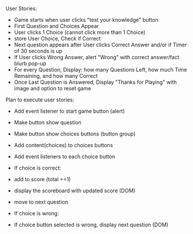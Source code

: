 User Stories: 
* Game starts when user clicks "test your knowledge" button
* First Question and Choices Appear
* User clicks 1 Choice (cannot click more than 1 Choice)
* store User Choice, Check if Correct
* Next question appears after User clicks Correct Answer and/or if Timer of 30 seconds is up
* If User clicks Wrong Answer, alert "Wrong" with correct answer/fact blurb pop-up
* For every Question, Display: how many Questions Left, how much Time Remaining, and how many Correct
* Once Last Question is Answered, Display "Thanks for Playing" with image and option to reset game

Plan to execute user stories: 
* Add event listener to start game button (alert)
* Make button show question
* Make button show choices buttons (button group)
* Add content(choices) to choices buttons
* Add event listeners to each choice button

* If choice is correct:
* add to score (total +=1)
* display the scoreboard with updated score (DOM)
* move to next question
* If choice is wrong:
* If choice button selected is wrong, display next question (DOM)

